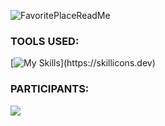 ![FavoritePlaceReadMe](https://user-images.githubusercontent.com/94327966/207198813-f002e95d-868f-47ff-bbc9-e18723117467.png)
### TOOLS USED:
[![My Skills](https://skillicons.dev/icons?i=kotlin,photoshop,firebase,)](https://skillicons.dev)

### PARTICIPANTS:
<a href="https://github.com/MarlonGarciaBermejo/HiLoCardGameApp/graphs/contributors">
  <img src="https://contrib.rocks/image?repo=MarlonGarciaBermejo/HiLoCardGameApp" />
</a>

